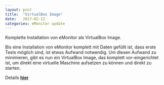 ```yaml
---
layout: post
title:  "VirtualBox Image"
date:   2017-02-12
categories: eMonitor update
---
```

Komplette Installation von eMonitor als VirtualBox Image.

Bis eine Installation von eMonitor komplett mit Daten gefüllt ist, dass erste
Tests möglich sind, ist etwas Aufwand notwendig. Um diesen Aufwand zu minimieren,
gibt es nun ein VirtualBox Image, das komplett vor-eingerichtet ist, um direkt
eine virtuelle Maschine aufsetzen zu können und direkt zu starten.

Details [**hier**][1]

[1]:  {{site.github.url}}/install/image/
